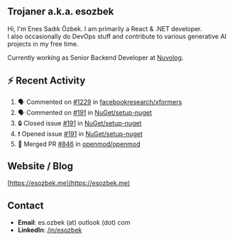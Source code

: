 ##  Trojaner a.k.a. esozbek
Hi, I'm Enes Sadık Özbek. I am primarily a React & .NET developer.  
I also occasionally do DevOps stuff and contribute to various generative AI projects in my free time.

Currently working as Senior Backend Developer at [Nuvolog](https://nuvolog.com/).

## :zap: Recent Activity

<!--START_SECTION:activity-->
1. 🗣 Commented on [#1229](https://github.com/facebookresearch/xformers/issues/1229#issuecomment-2726070607) in [facebookresearch/xformers](https://github.com/facebookresearch/xformers)
2. 🗣 Commented on [#191](https://github.com/NuGet/setup-nuget/issues/191#issuecomment-2710862424) in [NuGet/setup-nuget](https://github.com/NuGet/setup-nuget)
3. 🔒 Closed issue [#191](https://github.com/NuGet/setup-nuget/issues/191) in [NuGet/setup-nuget](https://github.com/NuGet/setup-nuget)
4. ❗ Opened issue [#191](https://github.com/NuGet/setup-nuget/issues/191) in [NuGet/setup-nuget](https://github.com/NuGet/setup-nuget)
5. 🎉 Merged PR [#846](https://github.com/openmod/openmod/pull/846) in [openmod/openmod](https://github.com/openmod/openmod)
<!--END_SECTION:activity-->

## Website / Blog
[https://esozbek.me](https://esozbek.me)

## Contact
- **Email**: es.ozbek (at) outlook (dot) com
- **LinkedIn**: [/in/esozbek](https://linkedin.com/in/esozbek)
